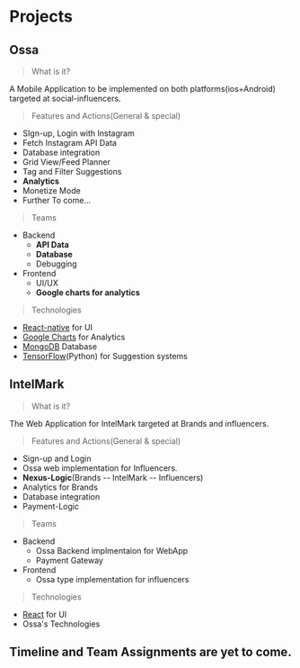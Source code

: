 # Projects
## Ossa
> What is it?

A Mobile Application to be implemented on both platforms(ios+Android) targeted at social-influencers.
> Features and Actions(General & special)
* SIgn-up, Login with Instagram
* Fetch Instagram API Data
* Database integration
* Grid View/Feed Planner
* Tag and Filter Suggestions
* __Analytics__
* Monetize Mode
* Further To come...
> Teams
* Backend
    + __API Data__
    + __Database__
    + Debugging
* Frontend
    + UI/UX
    + __Google charts for analytics__
>Technologies
* [React-native](http://facebook.github.io/react-native/docs/getting-started.html) for UI
* [Google Charts](https://developers.google.com/chart/interactive/docs/quick_start) for Analytics
* [MongoDB](https://docs.mongodb.com) Database
* [TensorFlow](https://www.tensorflow.org/get_started/)(Python) for Suggestion systems

## IntelMark
> What is it?

The Web Application for IntelMark targeted at Brands and influencers.
> Features and Actions(General & special)
* Sign-up and Login
* Ossa web implementation for Influencers.
* __Nexus-Logic__(Brands -- IntelMark -- Influencers)
* Analytics for Brands
* Database integration
* Payment-Logic
> Teams
* Backend
    + Ossa Backend implmentaion for WebApp
    + Payment Gateway
* Frontend
    + Ossa type implementation for influencers
>Technologies
* [React](https://reactjs.org/docs/hello-world.html) for UI
* Ossa's Technologies

## Timeline and Team Assignments are yet to come.
